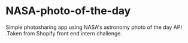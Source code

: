 # NASA-photo-of-the-day
Simple photosharing app using NASA's astronomy photo of the day API .Taken from Shopify front end intern challenge.
